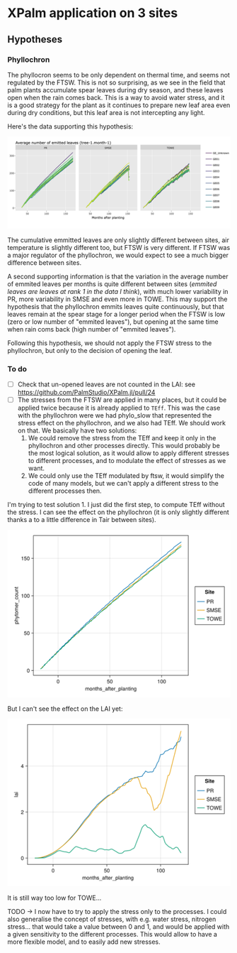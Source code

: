 # XPalm application on 3 sites


## Hypotheses

### Phyllochron

The phyllocron seems to be only dependent on thermal time, and seems not regulated by the FTSW. This is not so surprising, as we see in the field that palm plants accumulate spear leaves during dry season, and these leaves open when the rain comes back. This is a way to avoid water stress, and it is a good strategy for the plant as it continues to prepare new leaf area even during dry conditions, but this leaf area is not intercepting any light.

Here's the data supporting this hypothesis:

![Phyllochron](0-data/validation/n_leaves_cumulated.png)

The cumulative emmitted leaves are only slightly different between sites, air temperature is slightly different too, but FTSW is very different. If FTSW was a major regulator of the phyllochron, we would expect to see a much bigger difference between sites.

A second supporting information is that the variation in the average number of emmited leaves per months is quite different between sites (*emmited leaves are leaves at rank 1 in the data I think*), with much lower variability in PR, more variability in SMSE and even more in TOWE. This may support the hypothesis that the phyllochron emmits leaves quite continuously, but that leaves remain at the spear stage for a longer period when the FTSW is low (zero or low number of "emmited leaves"), but opening at the same time when rain coms back (high number of "emmited leaves").

Following this hypothesis, we should not apply the FTSW stress to the phyllochron, but only to the decision of opening the leaf.

### To do

- [ ] Check that un-opened leaves are not counted in the LAI: see https://github.com/PalmStudio/XPalm.jl/pull/24
- [ ] The stresses from the FTSW are applied in many places, but it could be applied twice because it is already applied to `TEff`. This was the case with the phyllochron were we had phylo_slow that represented the stress effect on the phyllochron, and we also had TEff. We should work on that. We basically have two solutions:
  1. We could remove the stress from the TEff and keep it only in the phyllochron and other processes directly. This would probably be the most logical solution, as it would allow to apply different stresses to different processes, and to modulate the effect of stresses as we want.
  2. We could only use the TEff modulated by ftsw, it would simplify the code of many models, but we can't apply a different stress to the different processes then.

I'm trying to test solution 1. I just did the first step, to compute TEff without the stress. I can see the effect on the phyllochron (it is only slightly different thanks a to a little difference in Tair between sites).

![Phytomer count](assets/phytomer_count.png)

But I can't see the effect on the LAI yet:

![LAI](assets/lai.png)

It is still way too low for TOWE...

TODO -> I now have to try to apply the stress only to the processes. I could also generalise the concept of stresses, with e.g. water stress, nitrogen stress... that would take a value between 0 and 1, and would be applied with a given sensitivity to the different processes. This would allow to have a more flexible model, and to easily add new stresses.
